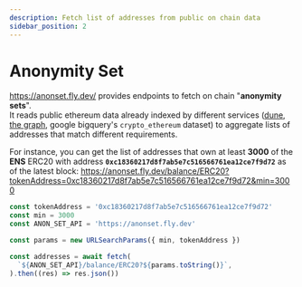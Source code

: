 ```yaml
---
description: Fetch list of addresses from public on chain data
sidebar_position: 2
---
```


# Anonymity Set

https://anonset.fly.dev/ provides endpoints to fetch on chain "**anonymity sets**".  
It reads public ethereum data already indexed by different services ([dune](https://dune.com/), [the graph](https://thegraph.com/), google bigquery's `crypto_ethereum` dataset) to aggregate lists of addresses that match different requirements.

For instance, you can get the list of addresses that own at least **3000** of the **ENS** ERC20 with address **`0xc18360217d8f7ab5e7c516566761ea12ce7f9d72`** as of the latest block: https://anonset.fly.dev/balance/ERC20?tokenAddress=0xc18360217d8f7ab5e7c516566761ea12ce7f9d72&min=3000

```javascript
const tokenAddress = '0xc18360217d8f7ab5e7c516566761ea12ce7f9d72'
const min = 3000
const ANON_SET_API = 'https://anonset.fly.dev'

const params = new URLSearchParams({ min, tokenAddress })

const addresses = await fetch(
  `${ANON_SET_API}/balance/ERC20?${params.toString()}`,
).then((res) => res.json())
```
